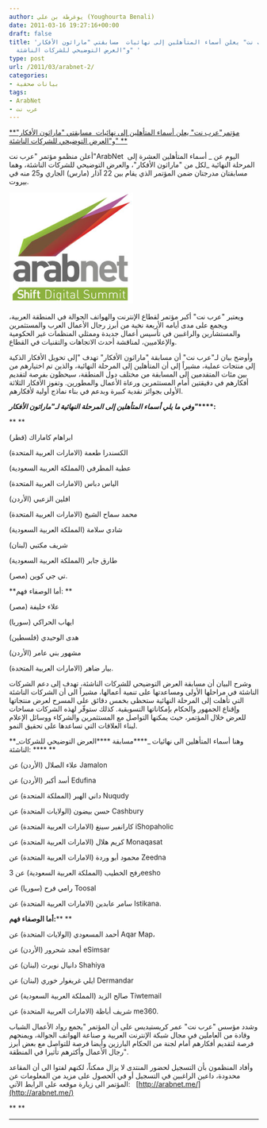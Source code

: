 ```yaml
---
author: يوغرطة بن علي (Youghourta Benali)
date: 2011-03-16 19:27:16+00:00
draft: false
title: 'مؤتمر"عرب نت" يعلن أسماء المتأهلين إلى نهائيات  مسابقتي "ماراثون الأفكار"
  و"العرض التوضيحي للشركات الناشئة" '
type: post
url: /2011/03/arabnet-2/
categories:
- بيانات صحفية
tags:
- ArabNet
- عرب نت
---
```


[**مؤتمر"عرب نت" يعلن أسماء المتأهلين إلى نهائيات  مسابقتي "ماراثون الأفكار" و"العرض التوضيحي للشركات الناشئة" **](https://www.it-scoop.com/2011/03/arabnet-2/)


أعلن منظمو مؤتمر "عرب نت"ArabNet  اليوم عن _ أسماء المتأهلين العشرة إلى المرحلة النهائية _لكل من "ماراثون الأفكار"، والعرض التوضيحي للشركات الناشئة، وهما مسابقتان مدرجتان ضمن المؤتمر الذي يقام بين 22 آذار (مارس) الجاري و25 منه في بيروت.

[![](ArabNet-New-Logo-for-Web-250x224.jpg )
](https://www.it-scoop.com/2011/03/arabnet-2/)

ويعتبر "عرب نت" أكبر مؤتمر لقطاع الإنترنت والهواتف الجوالة في المنطقة العربية، ويجمع على مدى أيامه الأربعة نخبة من أبرز رجال الأعمال العرب والمستثمرين والمستشارين والراغبين في تأسيس أعمال جديدة وممثلي المنظمات غير الحكومية والإعلاميين، لمناقشة أحدث الاتجاهات والتقنيات في القطاع.

وأوضح بيان لـ"عرب نت" أن مسابقة "ماراثون الأفكار" تهدف "إلى تحويل الأفكار الذكية إلى منتجات عملية، مشيراً إلى أن المتأهلين إلى المرحلة النهائية، والذين تم اختيارهم من بين مئات المتقدمين إلى المسابقة من مختلف دول المنطقة، سيحظون بفرصة لتقديم أفكارهم في دقيقتين أمام المستثمرين ورعاة الأعمال والمطورين. وتفوز الأفكار الثلاثة الأولى بجوائز نقدية كبيرة وبدعم في بناء نماذج أولية لأفكارهم.

**_وفي ما يلي أسماء المتأهلين إلى المرحلة النهائية لـ"ماراثون الأفكار"_****:**

**<!-- more -->
**

ابراهام كاماراك (قطر)

الكسندرا طعمة (الامارات العربية المتحدة)

عطية المطرفي (المملكة العربية السعودية)

الياس دباس (الامارات العربية المتحدة)

افلين الزعبي (الأردن)

محمد سماح الشيخ (الامارات العربية المتحدة)

شادي سلامة (المملكة العربية السعودية)

شريف مكتبي (لبنان)

طارق جابر (المملكة العربية السعودية)

تي جي كوين (مصر).

**أما الوصفاء فهم: **

علاء خليفة (مصر)

ايهاب الحراكي (سوريا)

هدى الوحيدي (فلسطين)

مشهور بني عامر (الأردن)

بيار ضاهر (الامارات العربية المتحدة).



وشرح البيان أن مسابقة العرض التوضيحي للشركات الناشئة، تهدف إلى دعم الشركات الناشئة في مراحلها الأولى ومساعدتها على تنمية أعمالها، مشيراً الى أن الشركات الناشئة التي تأهلت إلى المرحلة النهائية ستحظى بخمس دقائق على المسرح لعرض منتجاتها وإقناع الجمهور والحكام بإمكاناتها التسويقية. كذلك ستوفّر لهذه الشركات مساحات للعرض خلال المؤتمر، حيث يمكنها التواصل مع المستثمرين والشركاء ووسائل الإعلام لبناء العلاقات التي تساعدها على تحقيق النمو.

**_وهنا أسماء المتأهلين الى نهائيات _****مسابقة ****العرض التوضيحي للشركات الناشئة: **** **

علاء الصلال (الأردن) عن Jamalon

أسد أكبر (الأردن) عن Edufina

داني الهبر (المملكة المتحدة) عن Nuqudy

حسن بيضون (الولايات المتحدة) عن Cashbury

كارانفير سينغ (الامارات العربية المتحدة) عن iShopaholic

كريم هلال (الامارات العربية المتحدة) عن Monaqasat

محمود أبو وردة (الامارات العربية المتحدة) عن Zeedna

رفح الخطيب (المملكة العربية السعودية) عن 3eesho

رامي فرح (سوريا) عن Toosal

سامر عابدين (الامارات العربية المتحدة) عن Istikana.



**أما الوصفاء فهم:**** **

أحمد المسعودي (الولايات المتحدة) عن Aqar Map،

أمجد شحرور (الأردن) عن eSimsar

دانيال نويرث (لبنان) عن Shahiya

ايلي غريغوار خوري (لبنان) عن Dermandar

صالح الزيد (المملكة العربية السعودية) عن Tiwtemail

شريف أباظة (الامارات العربية المتحدة) عن me360.



وشدد مؤسس "عرب نت" عمر كريستيديس على أن المؤتمر "يجمع رواد الأعمال الشباب وقادة من العاملين في مجال شبكة الإنترنت العربية و صناعة الهواتف الجوالة، ويمنحهم فرصة لتقديم أفكارهم أمام لجنة من الحكام البارزين وأيضا فرصة للتواصل مع بعض أبرز رجال الأعمال وأكثرهم تأثيرا في المنطقة".

وأفاد المنظمون بأن التسجيل لحضور المنتدى لا يزال ممكناً، لكنهم لفتوا الى أن المقاعد محدودة، داعين الراغبين في التسجيل أو في الحصول على مزيد من المعلومات عن المؤتمر الى زيارة موقعه على الرابط الآتي:   [http://arabnet.me/](http://arabnet.me/)



**
**

** **




